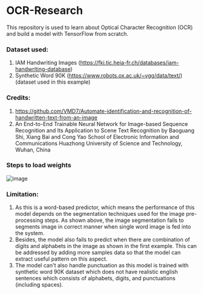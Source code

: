 # OCR-Research
This repository is used to learn about Optical Character Recognition (OCR) and build a model with TensorFlow from scratch.

### Dataset used:
1. IAM Handwriting Images (https://fki.tic.heia-fr.ch/databases/iam-handwriting-database)
2. Synthetic Word 90K (https://www.robots.ox.ac.uk/~vgg/data/text/) (dataset used in this example)

### Credits:
1. https://github.com/VMD7/Automate-identification-and-recognition-of-handwritten-text-from-an-image
2. An End-to-End Trainable Neural Network for Image-based Sequence Recognition and Its Application to Scene Text Recognition by Baoguang Shi, Xiang Bai and Cong Yao School of Electronic Information and Communications Huazhong University of Science and Technology, Wuhan, China

### Steps to load weights

![image](https://user-images.githubusercontent.com/48499555/219261137-c158c9f4-81a7-4299-9057-d543bf5fbdc3.png)

### Limitation:

1. As this is a word-based predictor, which means the performance of this model depends on the segmentation techniques used for the image pre-processing steps. As shown above, the image segmentation fails to segments image in correct manner when single word image is fed into the system. 
2. Besides, the model also fails to predict when there are combination of digits and alphabets in the image as shown in the first example. This can be addressed by adding more samples data so that the model can extract useful pattern on this aspect.
3. The model can't also handle punctuation as this model is trained with synthetic word 90K dataset which does not have realistic english sentences which consists of alphabets, digits, and punctuations (including spaces).
